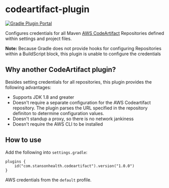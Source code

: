 # codeartifact-plugin

[![Gradle Plugin Portal](https://img.shields.io/maven-metadata/v/https/plugins.gradle.org/m2/co/bound/plugins/maven-metadata.xml.svg?colorB=007ec6&label=Plugin%20Portal)](https://plugins.gradle.org/plugin/co.bound.codeartifact)

Configures credentials for all Maven [AWS CodeArtifact](https://aws.amazon.com/codeartifact/) Repositories defined within settings and project files.

**Note:** Because Gradle does not provide hooks for configuring Repositories within a BuildScript block, this plugin
is unable to configure the credentials

## Why another CodeArtifact plugin?

Besides setting credentials for all repositories, this plugin provides the following advantages:

- Supports JDK 1.8 and greater
- Doesn't require a separate configuration for the AWS Codeartifact repository. The plugin parses the URL specified in the repository definiton to determine configuration values.
- Doesn't standup a proxy, so there is no network jankiness
- Doesn't require the AWS CLI to be installed

## How to use

Add the following into `settings.gradle`:
```
plugins {
    id("com.stansonhealth.codeartifact").version("1.0.0")
}
```

AWS credentials from the `default` profile.


